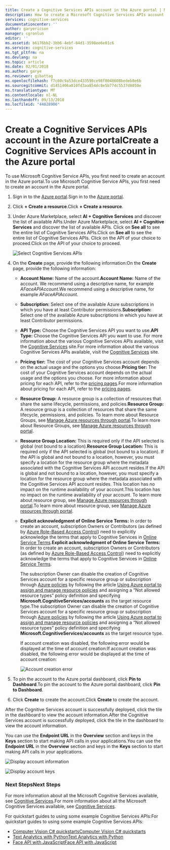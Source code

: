 ```yaml
---
title: Create a Cognitive Services APIs account in the Azure portal | Microsoft Docs
description: How to create a Microsoft Cognitive Services APIs account in the Azure portal.
services: cognitive-services
documentationcenter: ''
author: garyericson
manager: cgronlun
editor: ''
ms.assetid: b6176bb2-3bb6-4ebf-84d1-3598ee6e01c6
ms.service: cognitive-services
ms.tgt_pltfrm: na
ms.devlang: na
ms.topic: article
ms.date: 02/01/2018
ms.author: garye
ms.reviewer: gibattag
ms.openlocfilehash: f7c60c9a53dce433598ce98f8048608bedeb8e6b
ms.sourcegitcommit: d1451406a010fd3aa854dc8e5b77dc5537d8050e
ms.translationtype: MT
ms.contentlocale: nl-NL
ms.lasthandoff: 09/13/2018
ms.locfileid: "44828906"
---
```

# <a name="create-a-cognitive-services-apis-account-in-the-azure-portal"></a><span data-ttu-id="e96dc-103">Create a Cognitive Services APIs account in the Azure portal</span><span class="sxs-lookup"><span data-stu-id="e96dc-103">Create a Cognitive Services APIs account in the Azure portal</span></span>

<span data-ttu-id="e96dc-104">To use Microsoft Cognitive Service APIs, you first need to create an account in the Azure portal.</span><span class="sxs-lookup"><span data-stu-id="e96dc-104">To use Microsoft Cognitive Service APIs, you first need to create an account in the Azure portal.</span></span>

1. <span data-ttu-id="e96dc-105">Sign in to the [Azure portal](http://portal.azure.com).</span><span class="sxs-lookup"><span data-stu-id="e96dc-105">Sign in to the [Azure portal](http://portal.azure.com).</span></span>

2. <span data-ttu-id="e96dc-106">Click **+ Create a resource**.</span><span class="sxs-lookup"><span data-stu-id="e96dc-106">Click **+ Create a resource**.</span></span>

3. <span data-ttu-id="e96dc-107">Under Azure Marketplace, select **AI + Cognitive Services** and discover the list of available APIs.</span><span class="sxs-lookup"><span data-stu-id="e96dc-107">Under Azure Marketplace, select **AI + Cognitive Services** and discover the list of available APIs.</span></span> <span data-ttu-id="e96dc-108">Click on **See all** to see the entire list of Cognitive Services APIs.</span><span class="sxs-lookup"><span data-stu-id="e96dc-108">Click on **See all** to see the entire list of Cognitive Services APIs.</span></span> <span data-ttu-id="e96dc-109">Click on the API of your choice to proceed.</span><span class="sxs-lookup"><span data-stu-id="e96dc-109">Click on the API of your choice to proceed.</span></span>

    ![Select Cognitive Services APIs](media/cognitive-services-apis-create-account/select-cognitive-services-apis.png)

4. <span data-ttu-id="e96dc-111">On the **Create** page, provide the following information:</span><span class="sxs-lookup"><span data-stu-id="e96dc-111">On the **Create** page, provide the following information:</span></span>

   - <span data-ttu-id="e96dc-112">**Account Name:** Name of the account.</span><span class="sxs-lookup"><span data-stu-id="e96dc-112">**Account Name:** Name of the account.</span></span> <span data-ttu-id="e96dc-113">We recommend using a descriptive name, for example *AFaceAPIAccount*.</span><span class="sxs-lookup"><span data-stu-id="e96dc-113">We recommend using a descriptive name, for example *AFaceAPIAccount*.</span></span>

   - <span data-ttu-id="e96dc-114">**Subscription:** Select one of the available Azure subscriptions in which you have at least Contributor permissions.</span><span class="sxs-lookup"><span data-stu-id="e96dc-114">**Subscription:** Select one of the available Azure subscriptions in which you have at least Contributor permissions.</span></span>

   - <span data-ttu-id="e96dc-115">**API Type:** Choose the Cognitive Services API you want to use.</span><span class="sxs-lookup"><span data-stu-id="e96dc-115">**API Type:** Choose the Cognitive Services API you want to use.</span></span> <span data-ttu-id="e96dc-116">For more information about the various Cognitive Services APIs available, visit the [Cognitive Services](https://azure.microsoft.com/services/cognitive-services/) site.</span><span class="sxs-lookup"><span data-stu-id="e96dc-116">For more information about the various Cognitive Services APIs available, visit the [Cognitive Services](https://azure.microsoft.com/services/cognitive-services/) site.</span></span>

   - <span data-ttu-id="e96dc-117">**Pricing tier:** The cost of your Cognitive Services account depends on the actual usage and the options you choose.</span><span class="sxs-lookup"><span data-stu-id="e96dc-117">**Pricing tier:** The cost of your Cognitive Services account depends on the actual usage and the options you choose.</span></span> <span data-ttu-id="e96dc-118">For more information about pricing for each API, refer to the [pricing pages](https://azure.microsoft.com/pricing/details/cognitive-services/).</span><span class="sxs-lookup"><span data-stu-id="e96dc-118">For more information about pricing for each API, refer to the [pricing pages](https://azure.microsoft.com/pricing/details/cognitive-services/).</span></span>

   - <span data-ttu-id="e96dc-119">**Resource Group:** A resource group is a collection of resources that share the same lifecycle, permissions, and policies.</span><span class="sxs-lookup"><span data-stu-id="e96dc-119">**Resource Group:** A resource group is a collection of resources that share the same lifecycle, permissions, and policies.</span></span> <span data-ttu-id="e96dc-120">To learn more about Resource Groups, see [Manage Azure resources through portal](https://docs.microsoft.com/azure/azure-resource-manager/resource-group-portal).</span><span class="sxs-lookup"><span data-stu-id="e96dc-120">To learn more about Resource Groups, see [Manage Azure resources through portal](https://docs.microsoft.com/azure/azure-resource-manager/resource-group-portal).</span></span>

   - <span data-ttu-id="e96dc-121">**Resource Group Location:** This is required only if the API selected is global (not bound to a location).</span><span class="sxs-lookup"><span data-stu-id="e96dc-121">**Resource Group Location:** This is required only if the API selected is global (not bound to a location).</span></span> <span data-ttu-id="e96dc-122">If the API is global and not bound to a location, however, you must specify a location for the resource group where the metadata associated with the Cognitive Services API account resides.</span><span class="sxs-lookup"><span data-stu-id="e96dc-122">If the API is global and not bound to a location, however, you must specify a location for the resource group where the metadata associated with the Cognitive Services API account resides.</span></span> <span data-ttu-id="e96dc-123">This location has no impact on the runtime availability of your account.</span><span class="sxs-lookup"><span data-stu-id="e96dc-123">This location has no impact on the runtime availability of your account.</span></span> <span data-ttu-id="e96dc-124">To learn more about resource group, see [Manage Azure resources through portal](https://docs.microsoft.com/azure/azure-resource-manager/resource-group-portal).</span><span class="sxs-lookup"><span data-stu-id="e96dc-124">To learn more about resource group, see [Manage Azure resources through portal](https://docs.microsoft.com/azure/azure-resource-manager/resource-group-portal).</span></span>

   - <span data-ttu-id="e96dc-125">**Explicit acknowledgment of Online Service Terms:** In order to create an account, subscription Owners or Contributors (as defined by [Azure Role-Based Access Control](https://docs.microsoft.com/azure/role-based-access-control/overview)) need to explicitly acknowledge the terms that apply to Cognitive Services in [Online Service Terms](https://www.microsoft.com/en-us/Licensing/product-licensing/products.aspx).</span><span class="sxs-lookup"><span data-stu-id="e96dc-125">**Explicit acknowledgment of Online Service Terms:** In order to create an account, subscription Owners or Contributors (as defined by [Azure Role-Based Access Control](https://docs.microsoft.com/azure/role-based-access-control/overview)) need to explicitly acknowledge the terms that apply to Cognitive Services in [Online Service Terms](https://www.microsoft.com/en-us/Licensing/product-licensing/products.aspx).</span></span> 

     <span data-ttu-id="e96dc-126">The subscription Owner can disable the creation of Cognitive Services account for a specific resource group or subscription through [Azure policies](../azure-policy/azure-policy-introduction.md) by following the article [Using Azure portal to assign and manage resource policies](../azure-policy/assign-policy-definition.md) and assigning a “Not allowed resource types” policy definition and specifying **Microsoft.CognitiveServices/accounts** as the target resource type.</span><span class="sxs-lookup"><span data-stu-id="e96dc-126">The subscription Owner can disable the creation of Cognitive Services account for a specific resource group or subscription through [Azure policies](../azure-policy/azure-policy-introduction.md) by following the article [Using Azure portal to assign and manage resource policies](../azure-policy/assign-policy-definition.md) and assigning a “Not allowed resource types” policy definition and specifying **Microsoft.CognitiveServices/accounts** as the target resource type.</span></span>

     <span data-ttu-id="e96dc-127">If account creation was disabled, the following error would be displayed at the time of account creation:</span><span class="sxs-lookup"><span data-stu-id="e96dc-127">If account creation was disabled, the following error would be displayed at the time of account creation:</span></span>

     ![Account creation error](media/cognitive-services-apis-create-account/error-message.png)

5. <span data-ttu-id="e96dc-129">To pin the account to the Azure portal dashboard, click **Pin to Dashboard**.</span><span class="sxs-lookup"><span data-stu-id="e96dc-129">To pin the account to the Azure portal dashboard, click **Pin to Dashboard**.</span></span>

6. <span data-ttu-id="e96dc-130">Click **Create** to create the account.</span><span class="sxs-lookup"><span data-stu-id="e96dc-130">Click **Create** to create the account.</span></span>

<span data-ttu-id="e96dc-131">After the Cognitive Services account is successfully deployed, click the tile in the dashboard to view the account information.</span><span class="sxs-lookup"><span data-stu-id="e96dc-131">After the Cognitive Services account is successfully deployed, click the tile in the dashboard to view the account information.</span></span>

<span data-ttu-id="e96dc-132">You can use the **Endpoint URL** in the **Overview** section and keys in the **Keys** section to start making API calls in your applications.</span><span class="sxs-lookup"><span data-stu-id="e96dc-132">You can use the **Endpoint URL** in the **Overview** section and keys in the **Keys** section to start making API calls in your applications.</span></span>

![Display account information](media/cognitive-services-apis-create-account/display-account.png)

![Display account keys](media/cognitive-services-apis-create-account/account-keys.png)

### <a name="next-steps"></a><span data-ttu-id="e96dc-135">Next Steps</span><span class="sxs-lookup"><span data-stu-id="e96dc-135">Next Steps</span></span>

<span data-ttu-id="e96dc-136">For more information about all the Microsoft Cognitive Services available, see [Cognitive Services](https://azure.microsoft.com/services/cognitive-services/).</span><span class="sxs-lookup"><span data-stu-id="e96dc-136">For more information about all the Microsoft Cognitive Services available, see [Cognitive Services](https://azure.microsoft.com/services/cognitive-services/).</span></span>

<span data-ttu-id="e96dc-137">For quickstart guides to using some example Cognitive Services APIs:</span><span class="sxs-lookup"><span data-stu-id="e96dc-137">For quickstart guides to using some example Cognitive Services APIs:</span></span>

 - [<span data-ttu-id="e96dc-138">Computer Vision C# quickstarts</span><span class="sxs-lookup"><span data-stu-id="e96dc-138">Computer Vision C# quickstarts</span></span>](computer-vision/quickstarts/csharp.md)
 - [<span data-ttu-id="e96dc-139">Text Analytics with Python</span><span class="sxs-lookup"><span data-stu-id="e96dc-139">Text Analytics with Python</span></span>](text-analytics/quickstarts/python.md)
 - [<span data-ttu-id="e96dc-140">Face API with JavaScript</span><span class="sxs-lookup"><span data-stu-id="e96dc-140">Face API with JavaScript</span></span>](face/quickstarts/javascript.md)
